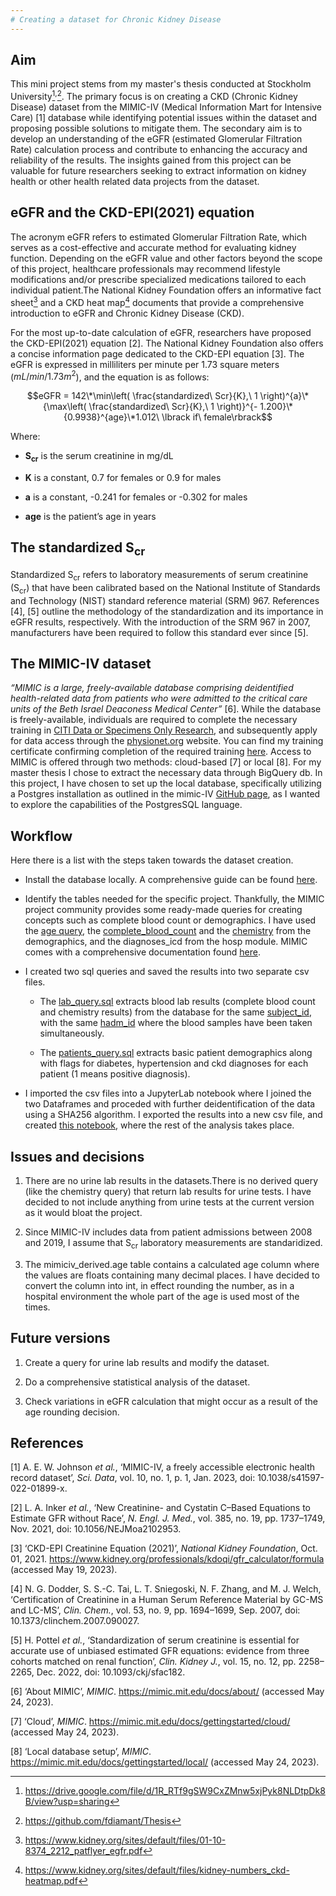 ```yaml
---
# Creating a dataset for Chronic Kidney Disease
---
```


## Aim

This mini project stems from my master's thesis conducted at Stockholm
University[^1]<sup>,</sup>[^2]. The primary focus is on creating a 
CKD (Chronic Kidney Disease) dataset from the MIMIC-IV (Medical Information 
Mart for Intensive Care) \[1\] database while identifying potential issues within the
dataset and proposing possible solutions to mitigate them. The secondary
aim is to develop an understanding of the eGFR (estimated Glomerular Filtration Rate) 
calculation process and contribute to enhancing the accuracy and reliability 
of the results. The insights gained from this project can be valuable for future researchers
seeking to extract information on kidney health or other health related
data projects from the dataset. 

## eGFR and the CKD-EPI(2021) equation

The acronym eGFR refers to estimated Glomerular Filtration Rate, which
serves as a cost-effective and accurate method for evaluating kidney
function. Depending on the eGFR value and other factors beyond the scope
of this project, healthcare professionals may recommend lifestyle
modifications and/or prescribe specialized medications tailored to each
individual patient.The National Kidney Foundation offers an informative
fact sheet[^3] and a CKD heat map[^4] documents that provide a
comprehensive introduction to eGFR and Chronic Kidney Disease (CKD).

For the most up-to-date calculation of eGFR, researchers have proposed
the CKD-EPI(2021) equation \[2\]. The National Kidney Foundation also
offers a concise information page dedicated to the CKD-EPI equation
\[3\]. The eGFR is expressed in milliliters per minute per 1.73 square
meters ($mL/min/1.73m^{2}$), and the equation is as follows:    


$$eGFR = 142\*\min\left( \frac{standardized\ Scr}{K},\ 1 \right)^{a}\*{\max\left( \frac{standardized\ Scr}{K},\ 1 \right)}^{- 1.200}\*{0.9938}^{age}\*1.012\ \lbrack if\ female\rbrack$$    


Where:

- **S<sub>cr</sub>** is the serum creatinine in mg/dL

- **K** is a constant, 0.7 for females or 0.9 for males

- **a** is a constant, -0.241 for females or -0.302 for males

- **age** is the patient’s age in years

## The standardized S<sub>cr</sub>

Standardized S<sub>cr</sub> refers to laboratory measurements of serum
creatinine (S<sub>cr</sub>) that have been calibrated based on the
National Institute of Standards and Technology (NIST) standard reference
material (SRM) 967. References \[4\], \[5\] outline the methodology of
the standardization and its importance in eGFR results, respectively.
With the introduction of the SRM 967 in 2007, manufacturers have been
required to follow this standard ever since \[5\].

## The MIMIC-IV dataset

*“MIMIC is a large, freely-available database comprising deidentified
health-related data from patients who were admitted to the critical care
units of the Beth Israel Deaconess Medical Center”* \[6\]. While the
database is freely-available, individuals are required to complete the
necessary training in [CITI Data or Specimens Only
Research](https://physionet.org/about/citi-course/), and subsequently
apply for data access through the
[physionet.org](https://physionet.org/) website. You can find my
training certificate confirming completion of the required training
[here](https://www.citiprogram.org/verify/?wf6b514f4-d64e-4448-96bb-977173e0a3b1-47385825).
Access to MIMIC is offered through two methods: cloud-based \[7\] or
local \[8\]. For my master thesis I chose to extract the necessary data
through BigQuery db. In this project, I have chosen to set up the local
database, specifically utilizing a Postgres installation as outlined in
the mimic-IV [GitHub
page](https://github.com/MIT-LCP/mimic-code/tree/main/mimic-iv/buildmimic/postgres),
as I wanted to explore the capabilities of the PostgresSQL language.

## Workflow

Here there is a list with the steps taken towards the dataset creation.

- Install the database locally. A comprehensive guide can be found
  [here](https://github.com/MIT-LCP/mimic-code/tree/main/mimic-iv/buildmimic/postgres).

- Identify the tables needed for the specific project. Thankfully, the
  MIMIC project community provides some ready-made queries for creating
  concepts such as complete blood count or demographics. I have used the
  [age
  query](https://github.com/MIT-LCP/mimic-code/blob/main/mimic-iv/concepts/demographics/age.sql),
  the
  [complete_blood_count](https://github.com/MIT-LCP/mimic-code/blob/main/mimic-iv/concepts/measurement/complete_blood_count.sql)
  and the
  [chemistry](https://github.com/MIT-LCP/mimic-code/blob/main/mimic-iv/concepts/measurement/chemistry.sql)
  from the demographics, and the diagnoses_icd from the hosp module.
  MIMIC comes with a comprehensive documentation found
  [here](https://mimic.mit.edu/docs/iv/).

- I created two sql queries and saved the results into two separate csv
  files.

  - The
    [lab_query.sql](https://github.com/fdiamant/mimiciv_ckd/blob/main/lab_query.sql)
    extracts blood lab results (complete blood count and chemistry
    results) from the database for the same
    [subject_id](https://mimic.mit.edu/docs/iv/modules/hosp/labevents/#subject_id),
    with the same
    [hadm_id](https://mimic.mit.edu/docs/iv/modules/hosp/labevents/#hadm_id)
    where the blood samples have been taken simultaneously.

  - The
    [patients_query.sql](https://github.com/fdiamant/mimiciv_ckd/blob/main/patients_query.sql)
    extracts basic patient demographics along with flags for diabetes,
    hypertension and ckd diagnoses for each patient (1 means positive
    diagnosis).

- I imported the csv files into a JupyterLab notebook where I joined the
  two Dataframes and proceded with further deidentification of the data
  using a SHA256 algorithm. I exported the results into a new csv file,
  and created [this
  notebook](https://github.com/fdiamant/mimiciv_ckd/blob/main/main_notebook.ipynb),
  where the rest of the analysis takes place.

## Issues and decisions 

1.  There are no urine lab results in the datasets.There is no derived
    query (like the chemistry query) that return lab results for urine
    tests. I have decided to not include anything from urine tests at
    the current version as it would bloat the project.

2.  Since MIMIC-IV includes data from patient admissions between 2008
    and 2019, I assume that S<sub>cr</sub> laboratory measurements are
    standaridized.

3.  The mimiciv_derived.age table contains a calculated age column where
    the values are floats containing many decimal places. I have decided
    to convert the column into int, in effect rounding the number, as in
    a hospital environment the whole part of the age is used most of the
    times.

## Future versions

1.  Create a query for urine lab results and modify the dataset.

2.  Do a comprehensive statistical analysis of the dataset.

3.  Check variations in eGFR calculation that might occur as a result of
    the age rounding decision.

## References

\[1\] A. E. W. Johnson *et al.*, ‘MIMIC-IV, a freely accessible
electronic health record dataset’, *Sci. Data*, vol. 10, no. 1, p. 1,
Jan. 2023, doi: 10.1038/s41597-022-01899-x.

\[2\] L. A. Inker *et al.*, ‘New Creatinine- and Cystatin C–Based
Equations to Estimate GFR without Race’, *N. Engl. J. Med.*, vol. 385,
no. 19, pp. 1737–1749, Nov. 2021, doi: 10.1056/NEJMoa2102953.

\[3\] ‘CKD-EPI Creatinine Equation (2021)’, *National Kidney
Foundation*, Oct. 01, 2021.
https://www.kidney.org/professionals/kdoqi/gfr_calculator/formula
(accessed May 19, 2023).

\[4\] N. G. Dodder, S. S.-C. Tai, L. T. Sniegoski, N. F. Zhang, and M.
J. Welch, ‘Certification of Creatinine in a Human Serum Reference
Material by GC-MS and LC-MS’, *Clin. Chem.*, vol. 53, no. 9, pp.
1694–1699, Sep. 2007, doi: 10.1373/clinchem.2007.090027.

\[5\] H. Pottel *et al.*, ‘Standardization of serum creatinine is
essential for accurate use of unbiased estimated GFR equations: evidence
from three cohorts matched on renal function’, *Clin. Kidney J.*, vol.
15, no. 12, pp. 2258–2265, Dec. 2022, doi: 10.1093/ckj/sfac182.

\[6\] ‘About MIMIC’, *MIMIC*. https://mimic.mit.edu/docs/about/
(accessed May 24, 2023).

\[7\] ‘Cloud’, *MIMIC*. https://mimic.mit.edu/docs/gettingstarted/cloud/
(accessed May 24, 2023).

\[8\] ‘Local database setup’, *MIMIC*.
https://mimic.mit.edu/docs/gettingstarted/local/ (accessed May 24,
2023).

[^1]: https://drive.google.com/file/d/1R_RTf9gSW9CxZMnw5xjPyk8NLDtpDk8B/view?usp=sharing

[^2]: https://github.com/fdiamant/Thesis

[^3]: https://www.kidney.org/sites/default/files/01-10-8374_2212_patflyer_egfr.pdf

[^4]: https://www.kidney.org/sites/default/files/kidney-numbers_ckd-heatmap.pdf

